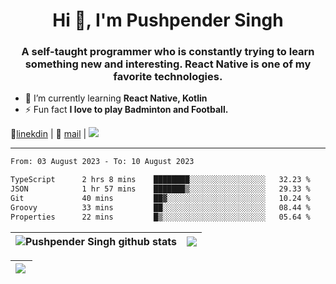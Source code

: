 <h1 align="center">Hi 👋, I'm Pushpender Singh</h1>
<h3 align="center">A self-taught programmer who is constantly trying to learn something new and interesting. React Native is one of my favorite technologies.</h3>

- 🌱 I’m currently learning **React Native, Kotlin**
- ⚡ Fun fact **I love to play Badminton and Football.**

👔[linekdin](https://www.linkedin.com/in/pushpender-singh-240061202/) | 📧 [mail](mailto:pushpendersingh694@gmail.com) | ![](https://komarev.com/ghpvc/?username=pushpender-singh-ap&color=blue)


---

<!--START_SECTION:waka-->

```txt
From: 03 August 2023 - To: 10 August 2023

TypeScript      2 hrs 8 mins    ████████░░░░░░░░░░░░░░░░░   32.23 %
JSON            1 hr 57 mins    ███████▒░░░░░░░░░░░░░░░░░   29.33 %
Git             40 mins         ██▓░░░░░░░░░░░░░░░░░░░░░░   10.24 %
Groovy          33 mins         ██░░░░░░░░░░░░░░░░░░░░░░░   08.44 %
Properties      22 mins         █▒░░░░░░░░░░░░░░░░░░░░░░░   05.64 %
```

<!--END_SECTION:waka-->

| <a><img align="center" src="https://github-readme-stats-iota-ecru-15.vercel.app/api?username=pushpender-singh-ap&show_icons=true&include_all_commits=true&theme=buefy&hide_border=true" alt="Pushpender Singh github stats" /></a> | <a><img align="center" src="https://github-readme-stats-iota-ecru-15.vercel.app/api/top-langs/?username=pushpender-singh-ap&layout=compact&theme=buefy&hide_border=true" /></a> |
| ------------- | ------------- |

| <a> <img align="left" src="https://github-readme-streak-stats.herokuapp.com/?user=pushpender-singh-ap" /></br> </a> |
| ------------- |

